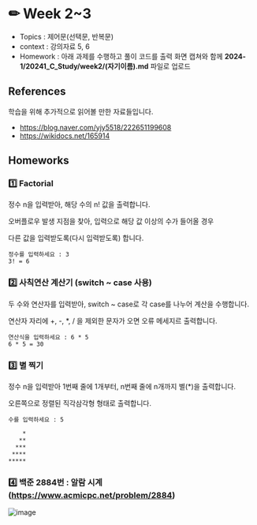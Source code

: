 # ✏ Week 2~3
- Topics : 제어문(선택문, 반복문)
- context : 강의자료 5, 6
- Homework : 아래 과제를 수행하고 풀이 코드를 출력 화면 캡쳐와 함께 **2024-1/20241_C_Study/week2/(자기이름).md** 파일로 업로드

## References
학습을 위해 추가적으로 읽어볼 만한 자료들입니다.
- https://blog.naver.com/yjy5518/222651199608 
- https://wikidocs.net/165914

  
## Homeworks
### 1️⃣ Factorial
정수 n을 입력받아, 해당 수의 n! 값을 출력합니다.

오버플로우 발생 지점을 찾아, 입력으로 해당 값 이상의 수가 들어올 경우

다른 값을 입력받도록(다시 입력받도록) 합니다.

```
정수를 입력하세요 : 3
3! = 6
```

### 2️⃣ 사칙연산 계산기 (switch ~ case 사용)
두 수와 연산자를 입력받아, switch ~ case로 각 case를 나누어 계산을 수행합니다.

연산자 자리에 +, -, *, / 을 제외한 문자가 오면 오류 메세지르 출력합니다.
```
연산식을 입력하세요 : 6 * 5
6 * 5 = 30
```

### 3️⃣ 별 찍기
정수 n을 입력받아 1번째 줄에 1개부터, n번째 줄에 n개까지 별(*)을 출력합니다.

오른쪽으로 정렬된 직각삼각형 형태로 출력합니다.
```
수를 입력하세요 : 5

    *
   **
  ***
 ****
*****
```

### 4️⃣ 백준 2884번 : 알람 시계 (https://www.acmicpc.net/problem/2884)

![image](https://github.com/gnbhub/2024-1/assets/51956616/60c796db-a3ca-47a0-bd5c-a6c8edcca3b9)
